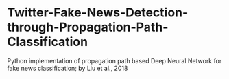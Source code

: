 # Twitter-Fake-News-Detection-through-Propagation-Path-Classification
Python implementation of propagation path based Deep Neural Network for fake news classification; by Liu et al., 2018
